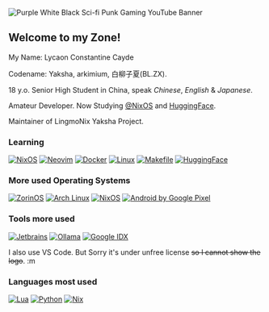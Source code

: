 ![Purple White Black Sci-fi Punk Gaming YouTube Banner](https://github.com/user-attachments/assets/225dff4b-438d-4160-b35c-8ca001be7aed)

## Welcome to my Zone!
My Name: Lycaon Constantine Cayde

Codename: Yaksha, arkimium, 白柳子夏(BL.ZX).

18 y.o. Senior High Student in China, speak _Chinese_, _English_ & _Japanese_.

Amateur Developer. Now Studying [@NixOS](https://github.com/NixOS) and [HuggingFace](https://huggingface.co).

Maintainer of LingmoNix Yaksha Project.

### Learning
[![NixOS](https://img.shields.io/badge/NixOS-5277C3?style=for-the-badge&logo=nixos&logoColor=white)](https://github.com/NixOS/nixpkgs)
[![Neovim](https://img.shields.io/badge/NeoVim-%2357A143.svg?&style=for-the-badge&logo=neovim&logoColor=white)](https://github.com/LazyVim/LazyVim)
[![Docker](https://img.shields.io/badge/Docker-blue?&style=for-the-badge&logo=docker&logoColor=white)](https://hub.docker.com)
[![Linux](https://img.shields.io/badge/Linux-black?&style=for-the-badge&logo=linux&logoColor=white)](https://linux.com)
[![Makefile](https://img.shields.io/badge/Makefile-green?&style=for-the-badge&logo=make&logoColor=white)](https://www.gnu.org/software/make/)
[![HuggingFace](https://img.shields.io/badge/Hugging%20Face-yellow?&style=for-the-badge&logo=huggingface&logoColor=black)](https://huggingface.co)
### More used Operating Systems
[![ZorinOS](https://img.shields.io/badge/ZorinOS-gray?&style=for-the-badge&logo=zorin&logoColor=white)](https://zorin.com/os)
[![Arch Linux](https://img.shields.io/badge/Arch%20Linux-blue?&style=for-the-badge&logo=archlinux&logoColor=white)](https://archlinux.org)
[![NixOS](https://img.shields.io/badge/NixOS-5277C3?style=for-the-badge&logo=nixos&logoColor=white)](https://nixos.org)
[![Android by Google Pixel](https://img.shields.io/badge/Google%20Android-black?style=for-the-badge&logo=android&logoColor=green)](https://android.com)
### Tools more used
[![Jetbrains](https://img.shields.io/badge/JetBrains-aqua?&style=for-the-badge&logo=jetbrains&logoColor=black)](https://jetbrains.com)
[![Ollama](https://img.shields.io/badge/Ollama-white?&style=for-the-badge&logo=ollama&logoColor=blue)](https://ollama.com)
[![Google IDX](https://img.shields.io/badge/Google%20IDX-blue?&style=for-the-badge&logo=google%20data%20studio&logoColor=violet)](https://idx.dev)

I also use VS Code. But Sorry it's under unfree license ~~so I cannot show the logo~~. :m
### Languages most used
[![Lua](https://img.shields.io/badge/Lua-blue?&style=for-the-badge&logo=lua&logoColor=white)](https://lua.org/)
[![Python](https://img.shields.io/badge/Python-yellow?&style=for-the-badge&logo=python&logoColor=white)](https://python.org)
[![Nix](https://img.shields.io/badge/Nix-5277C3?style=for-the-badge&logo=nixos&logoColor=white)](https://nixos.org)
